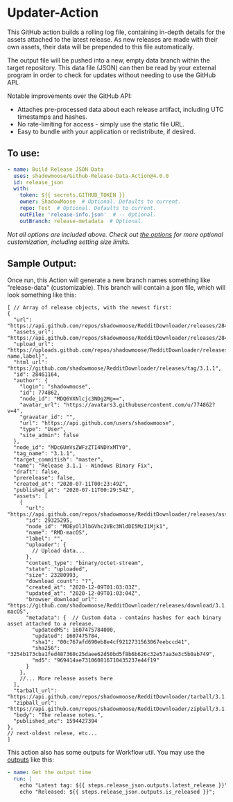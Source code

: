 # Updater-Action

This GitHub action builds a rolling log file, containing in-depth details for the assets attached to the latest release.
As new releases are made with their own assets, their data will be prepended to this file automatically.

The output file will be pushed into a new, empty data branch within the target repository.
This data file (JSON) can then be read by your external program in order to check for updates without needing to use the GitHub API.

Notable improvements over the GitHub API:
+ Attaches pre-processed data about each release artifact, including UTC timestamps and hashes.
+ No rate-limiting for access - simply use the static file URL.
+ Easy to bundle with your application or redistribute, if desired.


## To use:
```yml
- name: Build Release JSON Data
  uses: shadowmoose/Github-Release-Data-Action@4.0.0
  id: release_json
  with:
    token: ${{ secrets.GITHUB_TOKEN }}
    owner: ShadowMoose  # Optional. Defaults to current.
    repo: Test  # Optional. Defaults to current.
    outFile: 'release-info.json'  # -- Optional.
    outBranch: release-metadata  # Optional.
```

*Not all options are included above. Check out [the options](./action.yml) for more optional customization, including setting size limits.*


## Sample Output:
Once run, this Action will generate a new branch names something like "release-data" (customizable). This branch will contain a json file, which will look something like this:
```json5
[ // Array of release objects, with the newest first:
{
  "url": "https://api.github.com/repos/shadowmoose/RedditDownloader/releases/28461164",
  "assets_url": "https://api.github.com/repos/shadowmoose/RedditDownloader/releases/28461164/assets",
  "upload_url": "https://uploads.github.com/repos/shadowmoose/RedditDownloader/releases/28461164/assets{?name,label}",
  "html_url": "https://github.com/shadowmoose/RedditDownloader/releases/tag/3.1.1",
  "id": 28461164,
  "author": {
    "login": "shadowmoose",
    "id": 774862,
    "node_id": "MDQ6VXNlcjc3NDg2Mg==",
    "avatar_url": "https://avatars3.githubusercontent.com/u/774862?v=4",
    "gravatar_id": "",
    "url": "https://api.github.com/users/shadowmoose",
    "type": "User",
    "site_admin": false
  },
  "node_id": "MDc6UmVsZWFzZTI4NDYxMTY0",
  "tag_name": "3.1.1",
  "target_commitish": "master",
  "name": "Release 3.1.1 - Windows Binary Fix",
  "draft": false,
  "prerelease": false,
  "created_at": "2020-07-11T00:23:49Z",
  "published_at": "2020-07-11T00:29:54Z",
  "assets": [
    {
      "url": "https://api.github.com/repos/shadowmoose/RedditDownloader/releases/assets/29325295",
      "id": 29325295,
      "node_id": "MDEyOlJlbGVhc2VBc3NldDI5MzI1Mjk1",
      "name": "RMD-macOS",
      "label": "",
      "uploader": {
        // Upload data...
      },
      "content_type": "binary/octet-stream",
      "state": "uploaded",
      "size": 23280993,
      "download_count": "?",
      "created_at": "2020-12-09T01:03:03Z",
      "updated_at": "2020-12-09T01:03:04Z",
      "browser_download_url": "https://github.com/shadowmoose/RedditDownloader/releases/download/3.1.1/RMD-macOS",
      "metadata": {  // Custom data - contains hashes for each binary asset attached to a release.
        "updatedMS": 1607475784000,
        "updated": 1607475784,
        "sha1": "00c767afd690eb8e4cf9212731563067eebccd41",
        "sha256": "3254b173cba1fed487360c25daee62d50bd5f8b6b626c32e57aa3e3c5b0ab749",
        "md5": "969414ae731060816710435237e44f19"
      }
    },
    //... More release assets here
  ],
  "tarball_url": "https://api.github.com/repos/shadowmoose/RedditDownloader/tarball/3.1.1",
  "zipball_url": "https://api.github.com/repos/shadowmoose/RedditDownloader/zipball/3.1.1",
  "body": "The release notes.",
  "published_utc": 1594427394
},
// next-oldest relese, etc...
]
```

This action also has some outputs for Workflow util. You may use the [outputs](./action.yml) like this:

```yml
- name: Get the output time
  run: |
    echo "Latest tag: ${{ steps.release_json.outputs.latest_release }}";
    echo "Released: ${{ steps.release_json.outputs.is_released }}";
```
